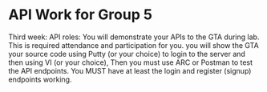 # API Work for Group 5
Third week:
API roles: You will demonstrate your APIs to the GTA during lab. This is required attendance and participation for you. you will show the GTA your source code using Putty (or your choice) to login to the server and then using VI (or your choice), Then you must use ARC or Postman to test the API endpoints. You MUST have at least the login and register (signup) endpoints working.
